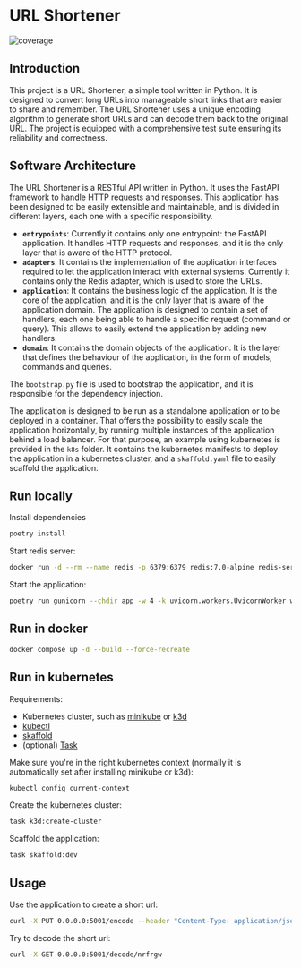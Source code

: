 # URL Shortener

![coverage](https://img.shields.io/endpoint?url=https://gist.githubusercontent.com/jopplt/43de0052ef7377c883bb8f7547f3d767/raw/pytest-coverage-comment__main.json)

## Introduction

This project is a URL Shortener, a simple tool written in Python.
It is designed to convert long URLs into manageable short links that are easier to share and remember.
The URL Shortener uses a unique encoding algorithm to generate short URLs and can decode them back to the original URL.
The project is equipped with a comprehensive test suite ensuring its reliability and correctness.

## Software Architecture

The URL Shortener is a RESTful API written in Python.
It uses the FastAPI framework to handle HTTP requests and responses.
This application has been designed to be easily extensible and maintainable, and is divided in different layers, each one with a specific responsibility.
- **`entrypoints`**: Currently it contains only one entrypoint: the FastAPI application. It handles HTTP requests and responses, and it is the only layer that is aware of the HTTP protocol.
- **`adapters`**: It contains the implementation of the application interfaces required to let the application interact with external systems. Currently it contains only the Redis adapter, which is used to store the URLs.
- **`application`**: It contains the business logic of the application. It is the core of the application, and it is the only layer that is aware of the application domain. The application is designed to contain a set of handlers, each one being able to handle a specific request (command or query). This allows to easily extend the application by adding new handlers.
- **`domain`**: It contains the domain objects of the application. It is the layer that defines the behaviour of the application, in the form of models, commands and queries.

The `bootstrap.py` file is used to bootstrap the application, and it is responsible for the dependency injection.

The application is designed to be run as a standalone application or to be deployed in a container.
That offers the possibility to easily scale the application horizontally, by running multiple instances of the application behind a load balancer.
For that purpose, an example using kubernetes is provided in the `k8s` folder. It contains the kubernetes manifests to deploy the application in a kubernetes cluster, and a `skaffold.yaml` file to easily scaffold the application.

## Run locally


Install dependencies
```bash
poetry install
```
Start redis server:
```bash
docker run -d --rm --name redis -p 6379:6379 redis:7.0-alpine redis-server --save 60 1
```
Start the application:
```bash
poetry run gunicorn --chdir app -w 4 -k uvicorn.workers.UvicornWorker wsgi:api --bind 0.0.0.0:5001
```

## Run in docker
```bash
docker compose up -d --build --force-recreate
```

## Run in kubernetes
Requirements:
* Kubernetes cluster, such as [minikube](https://minikube.sigs.k8s.io/) or [k3d](https://k3d.io/)
* [kubectl](https://kubernetes.io/docs/tasks/tools/#kubectl)
* [skaffold](https://skaffold.dev/docs/install/)
* (optional) [Task](https://taskfile.dev/)

Make sure you're in the right kubernetes context (normally it is automatically set after installing minikube or k3d):
```bash
kubectl config current-context
```
Create the kubernetes cluster:
```bash
task k3d:create-cluster
```
Scaffold the application:
```bash
task skaffold:dev
```

## Usage
Use the application to create a short url:
```bash
curl -X PUT 0.0.0.0:5001/encode --header "Content-Type: application/json" --data '{"url":"https://google.com"}'
```

Try to decode the short url:
```bash
curl -X GET 0.0.0.0:5001/decode/nrfrgw
```